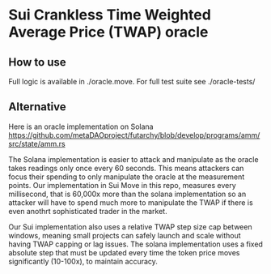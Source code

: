 # Sui Crankless Time Weighted Average Price (TWAP) oracle

## How to use
Full logic is available in ./oracle.move. For full test suite see ./oracle-tests/

## Alternative
Here is an oracle implementation on Solana https://github.com/metaDAOproject/futarchy/blob/develop/programs/amm/src/state/amm.rs

The Solana implementation is easier to attack and manipulate as the oracle takes readings only once every 60 seconds. This means attackers can focus their spending to only manipulate the oracle at the measurement points. Our implementation in Sui Move in this repo, measures every millisecond, that is 60,000x more than the solana implementation so an attacker will have to spend much more to manipulate the TWAP if there is even anothrt sophisticated trader in the market.

Our Sui implementation also uses a relative TWAP step size cap between windows, meaning small projects can safely launch and scale without having TWAP capping or lag issues. The solana implementation uses a fixed absolute step that must be updated every time the token price moves significantly (10-100x), to maintain accuracy. 








